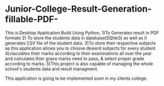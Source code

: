 # Junior-College-Result-Generation-fillable-PDF-
This is Desktop Application Build Using Python,
1)To Generates result in PDF formate
2) To store the students data in database(SQlite3) as well as it generates CSV file of the student data. 
3)To store their respective subjects as this application allows you to choose desierd subjects for every student.
4)claculates their marks according to their examinations all over the year and calculates thier grace marks need to pass, & select proper grade according to marks.
5)This project is also capable of managing the whole school's students data and result managment.

This application is going to be implemented soon in my clients college.
